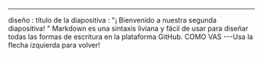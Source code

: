 ---
 diseño : título de la diapositiva
 : "¡ Bienvenido a nuestra segunda diapositiva! "
 Markdown es una sintaxis liviana y fácil de usar para diseñar todas las formas de escritura en la plataforma GitHub.
 COMO VAS
---Usa la flecha izquierda para volver!

